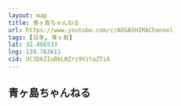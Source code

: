 ```yaml
---
layout: map
title: 青ヶ島ちゃんねる
url: https://www.youtube.com/c/AOGASHIMAChannel
tags: [日本, 青ヶ島]
lat: 32.466533
lng: 139.763611
cid: UC3D6ZIuBbLNZri9VztaZTiA
---
```


## 青ヶ島ちゃんねる
